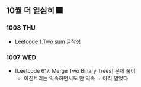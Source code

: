 ## 10월 더 열심히 🎆

### 1008 THU
- [Leetcode 1.Two sum](https://tudiiii.github.io/TudyDev/Algorithm/Leetcode_1) 글작성

### 1007 WED
- [Leetcode 617. Merge Two Binary Trees] 문제 풀이
    - 이진트리는 익숙하면서도 안 익숙 ㅠ 아직 멀었다

